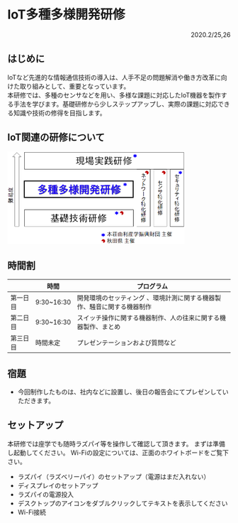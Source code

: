 
# IoT多種多様開発研修

<Div Align="right"> 2020.2/25,26 </Div>

## はじめに
IoTなど先進的な情報通信技術の導入は、人手不足の問題解消や働き方改革に向けた取り組みとして、重要となっています。\
本研修では、多種のセンサなどを用い、多様な課題に対応したIoT機器を製作する手法を学びます。基礎研修から少しステップアップし、実際の課題に対応できる知識や技術の修得を目指します。

## IoT関連の研修について

<img src="./IoTLectures2019fy_.png" width="400">


## 時間割
| |時間|プログラム|
|---|---|---|
|第一日目|9:30~16:30|開発環境のセッティング 、環境計測に関する機器製作、騒音に関する機器制作|
|第二日目|9:30~16:30|スイッチ操作に関する機器制作、人の往来に関する機器製作、まとめ|
|第三日目|時間未定|プレゼンテーションおよび質問など|

## 宿題
- 今回制作したものは、社内などに設置し、後日の報告会にてプレゼンしていただきます。

## セットアップ
本研修では座学でも随時ラズパイ等を操作して確認して頂きます。
まずは準備し起動してください。
Wi-Fiの設定については、正面のホワイトボードをご覧下さい。
- ラズパイ（ラズベリーパイ）のセットアップ（電源はまだ入れない）
- ディスプレイのセットアップ
- ラズパイの電源投入
- デスクトップのアイコンをダブルクリックしてテキストを表示してください
- Wi-Fi接続
